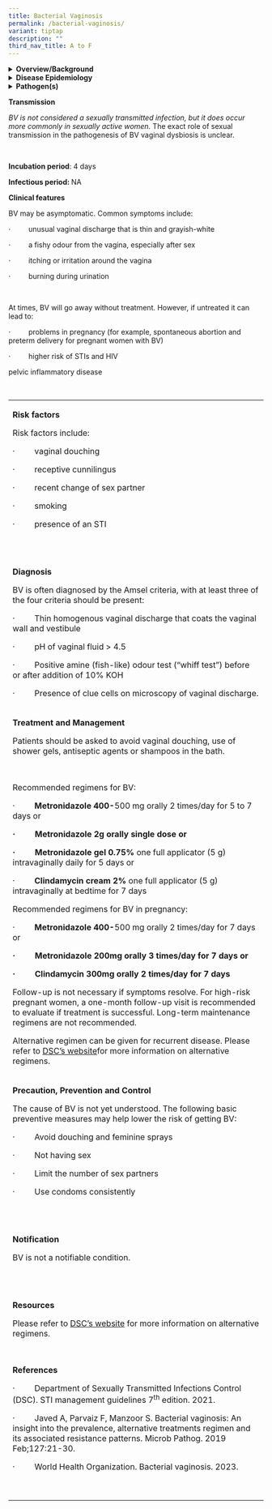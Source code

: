 ```yaml
---
title: Bacterial Vaginosis
permalink: /bacterial-vaginosis/
variant: tiptap
description: ""
third_nav_title: A to F
---
```

<div data-type="detailGroup" class="isomer-accordion isomer-accordion-white">
<details class="isomer-details">
<summary><strong>Overview/Background</strong>
</summary>
<div data-type="detailsContent" class="isomer-details-content">
<p>Bacterial vaginosis (BV) is a common condition in women characterized
by an imbalance of microorganisms in the vagina. In cases of BV, there
is a decrease in the number of normal hydrogen peroxide-producing <em>Lactobacillus </em>species
and an excessive growth of anaerobic bacteria, such as <em>Gardnerella spp.</em>,&nbsp;<em>Prevotella spp., Mobilincus spp., Ureaplasma urealyticum and Mycoplasma hominis, leading to an increase in pH from less than 4.5 to as high as 7.0.</em>
</p>
<p><em>&nbsp;</em>
</p>
<p><em>BV is not considered a sexually transmitted infection, but it does occur more commonly in sexually active women. </em>The
exact role of sexual transmission in the pathogenesis of BV vaginal dysbiosis
is unclear.</p>
<p></p>
</div>
</details>
<details class="isomer-details">
<summary><strong>Disease Epidemiology</strong>
</summary>
<div data-type="detailsContent" class="isomer-details-content">
<p>BV is the most common vaginal infection found in women of reproductive
age and is estimated to occur in anywhere from 5 to 70% of women. Globally,
it is more commonly reported in low-resource settings and areas with limited
access to healthcare.</p>
</div>
</details>
<details class="isomer-details">
<summary><strong>Pathogen(s)</strong>
</summary>
<div data-type="detailsContent" class="isomer-details-content">
<p>The organisms most commonly associated with BV are&nbsp;<em>G. vaginalis, Bacteroides spp, Prevotella</em> spp.,&nbsp;<em>Mobiluncus</em>&nbsp;spp<em>.,</em>  <em>Ureaplasma </em>urealyticum<em> </em>and&nbsp;<em>Mycoplasma hominis.</em>
</p>
</div>
</details>
</div>
<p></p>
<p></p>
<p></p>
<p><strong>Transmission</strong>
</p>
<p><em>BV is not considered a sexually transmitted infection, but it does occur more commonly in sexually active women. </em>The
exact role of sexual transmission in the pathogenesis of BV vaginal dysbiosis
is unclear.</p>
<p>&nbsp;</p>
<p><strong>Incubation period</strong>: 4 days</p>
<p><strong>Infectious period: </strong>NA</p>
<p></p>
<p><strong>Clinical features</strong>
</p>
<p>BV may be asymptomatic. Common symptoms include:</p>
<p>·&nbsp;&nbsp;&nbsp;&nbsp;&nbsp;&nbsp;&nbsp;&nbsp; unusual vaginal discharge
that is thin and grayish-white</p>
<p>·&nbsp;&nbsp;&nbsp;&nbsp;&nbsp;&nbsp;&nbsp;&nbsp; a fishy odour from the
vagina, especially after sex</p>
<p>·&nbsp;&nbsp;&nbsp;&nbsp;&nbsp;&nbsp;&nbsp;&nbsp; itching or irritation
around the vagina</p>
<p>·&nbsp;&nbsp;&nbsp;&nbsp;&nbsp;&nbsp;&nbsp;&nbsp; burning during urination</p>
<p>&nbsp;</p>
<p>At times, BV will go away without treatment. However, if untreated it
can lead to:</p>
<p>·&nbsp;&nbsp;&nbsp;&nbsp;&nbsp;&nbsp;&nbsp;&nbsp; problems in pregnancy
(for example, spontaneous abortion and preterm delivery for pregnant women
with BV)</p>
<p>·&nbsp;&nbsp;&nbsp;&nbsp;&nbsp;&nbsp;&nbsp;&nbsp; higher risk of STIs
and HIV</p>
<p>pelvic inflammatory disease</p>
<p></p>
<p>
<br>
</p>
<table style="minWidth: 25px">
<colgroup>
<col>
</colgroup>
<tbody>
<tr>
<td rowspan="1" colspan="1">
<p><strong>Risk factors</strong>
</p>
<p>Risk factors include:</p>
<p>·&nbsp;&nbsp;&nbsp;&nbsp;&nbsp;&nbsp;&nbsp;&nbsp; vaginal douching</p>
<p>·&nbsp;&nbsp;&nbsp;&nbsp;&nbsp;&nbsp;&nbsp;&nbsp; receptive cunnilingus</p>
<p>·&nbsp;&nbsp;&nbsp;&nbsp;&nbsp;&nbsp;&nbsp;&nbsp; recent change of sex
partner</p>
<p>·&nbsp;&nbsp;&nbsp;&nbsp;&nbsp;&nbsp;&nbsp;&nbsp; smoking</p>
<p>·&nbsp;&nbsp;&nbsp;&nbsp;&nbsp;&nbsp;&nbsp;&nbsp; presence of an STI</p>
<p>&nbsp;</p>
</td>
</tr>
<tr>
<td rowspan="1" colspan="1">
<p><strong>Diagnosis</strong>
</p>
<p>BV is often diagnosed by the Amsel criteria, with at least three of the
four criteria should be present:</p>
<p>·&nbsp;&nbsp;&nbsp;&nbsp;&nbsp;&nbsp;&nbsp;&nbsp; Thin homogenous vaginal
discharge that coats the vaginal wall and vestibule</p>
<p>·&nbsp;&nbsp;&nbsp;&nbsp;&nbsp;&nbsp;&nbsp;&nbsp; pH of vaginal fluid
&gt; 4.5</p>
<p>·&nbsp;&nbsp;&nbsp;&nbsp;&nbsp;&nbsp;&nbsp;&nbsp; Positive amine (fish-like)
odour test (“whiff test”) before or after addition of 10% KOH</p>
<p>·&nbsp;&nbsp;&nbsp;&nbsp;&nbsp;&nbsp;&nbsp;&nbsp; Presence of clue cells
on microscopy of vaginal discharge.</p>
</td>
</tr>
<tr>
<td rowspan="1" colspan="1">
<p><strong>Treatment and Management</strong>
</p>
<p>Patients should be asked to avoid vaginal douching, use of shower gels,
antiseptic agents or shampoos in the bath.</p>
<p>&nbsp;</p>
<p>Recommended regimens for BV:</p>
<p>·&nbsp;&nbsp;&nbsp;&nbsp;&nbsp;&nbsp;&nbsp;&nbsp; <strong>Metronidazole&nbsp;400-</strong>500
mg orally 2 times/day for 5 to 7 days or</p>
<p><strong>·&nbsp;&nbsp;&nbsp;&nbsp;&nbsp;&nbsp;&nbsp;&nbsp; Metronidazole 2g orally single dose or</strong>
</p>
<p><strong>·&nbsp;&nbsp;&nbsp;&nbsp;&nbsp;&nbsp;&nbsp;&nbsp; Metronidazole gel 0.75%</strong>&nbsp;one
full applicator (5 g) intravaginally daily for 5 days or</p>
<p>·&nbsp;&nbsp;&nbsp;&nbsp;&nbsp;&nbsp;&nbsp;&nbsp; <strong>Clindamycin cream 2%</strong>&nbsp;one
full applicator (5 g) intravaginally at bedtime for 7 days</p>
<p>Recommended regimens for BV in pregnancy:</p>
<p>·&nbsp;&nbsp;&nbsp;&nbsp;&nbsp;&nbsp;&nbsp;&nbsp; <strong>Metronidazole&nbsp;400-</strong>500
mg orally 2 times/day for 7 days or</p>
<p><strong>·&nbsp;&nbsp;&nbsp;&nbsp;&nbsp;&nbsp;&nbsp;&nbsp; Metronidazole 200mg orally 3 times/day for 7 days or</strong>
</p>
<p><strong>·&nbsp;&nbsp;&nbsp;&nbsp;&nbsp;&nbsp;&nbsp;&nbsp; Clindamycin 300mg orally 2 times/day for 7 days</strong>
</p>
<p>Follow-up is not necessary if symptoms resolve. For high-risk pregnant
women, a one-month follow-up visit is recommended to evaluate if treatment
is successful. Long-term maintenance regimens are not recommended.</p>
<p>Alternative regimen can be given for recurrent disease. Please refer to
<a href="https://www.nsc.com.sg/dsc/healthcare-professionals/publications/Pages/STI-Management-Guidelines.aspx" rel="noopener noreferrer nofollow" target="_blank">DSC’s website</a>for more information on alternative regimens.</p>
</td>
</tr>
<tr>
<td rowspan="1" colspan="1">
<p><strong>Precaution, Prevention and Control</strong>
</p>
<p>The cause of BV is not yet understood. The following basic preventive
measures may help lower the risk of getting BV:</p>
<p>·&nbsp;&nbsp;&nbsp;&nbsp;&nbsp;&nbsp;&nbsp;&nbsp; Avoid douching and feminine
sprays</p>
<p>·&nbsp;&nbsp;&nbsp;&nbsp;&nbsp;&nbsp;&nbsp;&nbsp; Not having sex</p>
<p>·&nbsp;&nbsp;&nbsp;&nbsp;&nbsp;&nbsp;&nbsp;&nbsp; Limit the number of
sex partners</p>
<p>·&nbsp;&nbsp;&nbsp;&nbsp;&nbsp;&nbsp;&nbsp;&nbsp; Use condoms consistently</p>
<p><strong>&nbsp;</strong>
</p>
</td>
</tr>
<tr>
<td rowspan="1" colspan="1">
<p><strong>Notification</strong>
</p>
<p>BV is not a notifiable condition.</p>
<p>&nbsp;</p>
</td>
</tr>
<tr>
<td rowspan="1" colspan="1">
<p><strong>Resources</strong>
</p>
<p>Please refer to <a href="https://www.nsc.com.sg/dsc/healthcare-professionals/publications/Pages/STI-Management-Guidelines.aspx" rel="noopener noreferrer nofollow" target="_blank">DSC’s website</a> for
more information on alternative regimens.</p>
<p><strong>&nbsp;</strong>
</p>
<p><strong>References</strong>
</p>
<p>·&nbsp;&nbsp;&nbsp;&nbsp;&nbsp;&nbsp;&nbsp;&nbsp; Department of Sexually
Transmitted Infections Control (DSC). STI management guidelines 7<sup>th</sup> edition.
2021.</p>
<p>·&nbsp;&nbsp;&nbsp;&nbsp;&nbsp;&nbsp;&nbsp;&nbsp; Javed A, Parvaiz F,
Manzoor S.&nbsp;Bacterial&nbsp;vaginosis: An insight into the prevalence,
alternative treatments regimen and its associated resistance patterns.&nbsp;Microb
Pathog.&nbsp;2019 Feb;127:21-30.</p>
<p>·&nbsp;&nbsp;&nbsp;&nbsp;&nbsp;&nbsp;&nbsp;&nbsp; World Health Organization.
Bacterial vaginosis. 2023.</p>
<p>&nbsp;</p>
</td>
</tr>
</tbody>
</table>
<p></p>